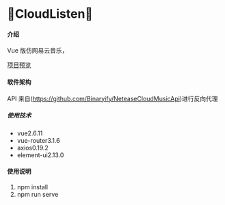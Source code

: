 # 🎵CloudListen🎵

#### 介绍

Vue 版仿网易云音乐，

[项目预览](https://leah-zheng.github.io/Cloud_Listen/)

#### 软件架构

API 来自(https://github.com/Binaryify/NeteaseCloudMusicApi)进行反向代理

##### 使用技术

- vue2.6.11
- vue-router3.1.6
- axios0.19.2
- element-ui2.13.0

#### 使用说明

1.  npm install
2.  npm run serve





